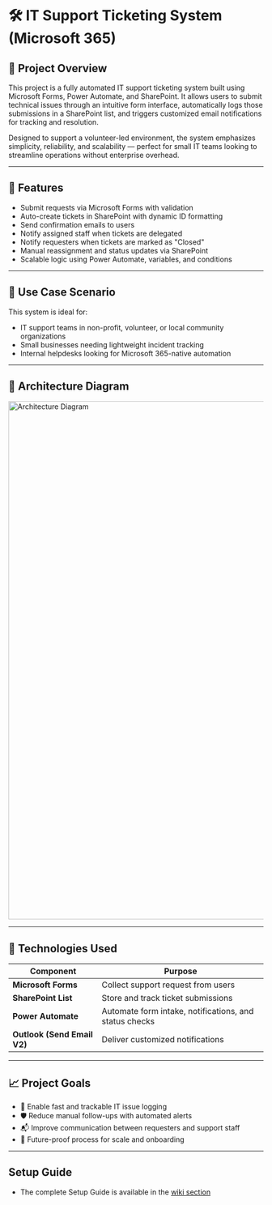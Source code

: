 # 🛠️ IT Support Ticketing System (Microsoft 365)

## 📌 Project Overview

This project is a fully automated IT support ticketing system built using Microsoft Forms, Power Automate, and SharePoint. It allows users to submit technical issues through an intuitive form interface, automatically logs those submissions in a SharePoint list, and triggers customized email notifications for tracking and resolution.

Designed to support a volunteer-led environment, the system emphasizes simplicity, reliability, and scalability — perfect for small IT teams looking to streamline operations without enterprise overhead.

---

## 🔧 Features

- Submit requests via Microsoft Forms with validation
- Auto-create tickets in SharePoint with dynamic ID formatting
- Send confirmation emails to users
- Notify assigned staff when tickets are delegated
- Notify requesters when tickets are marked as "Closed"
- Manual reassignment and status updates via SharePoint
- Scalable logic using Power Automate, variables, and conditions

---

## 🧠 Use Case Scenario

This system is ideal for:
- IT support teams in non-profit, volunteer, or local community organizations
- Small businesses needing lightweight incident tracking
- Internal helpdesks looking for Microsoft 365-native automation

---

## 🧮 Architecture Diagram

<img width="1024" height="1024" alt="Architecture Diagram" src="https://github.com/user-attachments/assets/06b2ebe5-b682-46c4-9496-4e1f1f3d53c9" />

---

## 🧩 Technologies Used

| Component         | Purpose                                      |
|------------------|----------------------------------------------|
| **Microsoft Forms**   | Collect support request from users          |
| **SharePoint List**   | Store and track ticket submissions          |
| **Power Automate**    | Automate form intake, notifications, and status checks |
| **Outlook (Send Email V2)** | Deliver customized notifications      |

---

## 📈 Project Goals

- 🚀 Enable fast and trackable IT issue logging
- 🛡️ Reduce manual follow-ups with automated alerts
- 📬 Improve communication between requesters and support staff
- 🔄 Future-proof process for scale and onboarding

---

## Setup Guide

- The complete Setup Guide is available in the [wiki section](https://github.com/Cyberguardian2494/IT-Support-Ticketing-System-Microsoft-365-.wiki.git)

